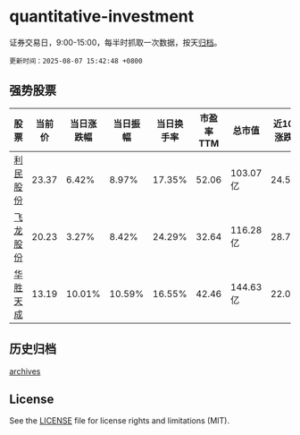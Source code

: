 # quantitative-investment

证券交易日，9:00-15:00，每半时抓取一次数据，按天[归档](archives)。

`更新时间：2025-08-07 15:42:48 +0800`

## 强势股票

|股票|当前价|当日涨跌幅|当日振幅|当日换手率|市盈率TTM|总市值|近10日涨跌幅|
|----|----|----|----|----|----|----|----|
|[利民股份](https://xueqiu.com/S/SZ002734)|23.37|6.42%|8.97%|17.35%|52.06|103.07亿|24.51%|
|[飞龙股份](https://xueqiu.com/S/SZ002536)|20.23|3.27%|8.42%|24.29%|32.64|116.28亿|28.77%|
|[华胜天成](https://xueqiu.com/S/SH600410)|13.19|10.01%|10.59%|16.55%|42.46|144.63亿|22.02%|

## 历史归档

[archives](archives)

## License

See the [LICENSE](LICENSE) file for license rights and limitations (MIT).